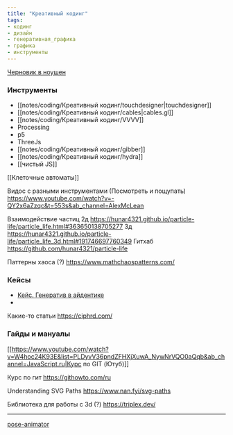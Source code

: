 ```yaml
---
title: "Креативный кодинг"
tags:
- кодинг
- дизайн
- генеративная_графика
- графика
- инструменты
---
```


[Черновик в ноушен](https://www.notion.so/pustota/4eb68a367ed94e5497f7d97d667007d9)

### Инструменты

- [[notes/coding/Креативный кодинг/touchdesigner|touchdesigner]]
- [[notes/coding/Креативный кодинг/cables|cables.gl]]
- [[notes/coding/Креативный кодинг/VVVV]]
- Processing
- p5
- ThreeJs
- [[notes/coding/Креативный кодинг/gibber]]
- [[notes/coding/Креативный кодинг/hydra]]
- [[чистый JS]]


[[Клеточные автоматы]]

Видос с разными инструментами (Посмотреть и пощупать)
https://www.youtube.com/watch?v=-QY2x6aZzqc&t=553s&ab_channel=AlexMcLean

Взаимодействие частиц
2д
https://hunar4321.github.io/particle-life/particle_life.html#363650138705277
3д
https://hunar4321.github.io/particle-life/particle_life_3d.html#191746697760349
Гитхаб
https://github.com/hunar4321/particle-life

Паттерны хаоса (?)
https://www.mathchaospatterns.com/

### Кейсы

- [Кейс. Генератив в айдентике](https://vc.ru/design/323434-generativnaya-grafika-v-brendinge)
- 



Какие-то статьи
https://ciphrd.com/


### Гайды и мануалы

[[https://www.youtube.com/watch?v=W4hoc24K93E&list=PLDyvV36pndZFHXjXuwA_NywNrVQO0aQqb&ab_channel=JavaScript.ru|Курс по GIT (Ютуб)]]

Курс по гит
https://githowto.com/ru

Understanding SVG Paths
https://www.nan.fyi/svg-paths

Библиотека для работы с 3d (?)
https://triplex.dev/


___
[pose-animator](https://github.com/yemount/pose-animator)

